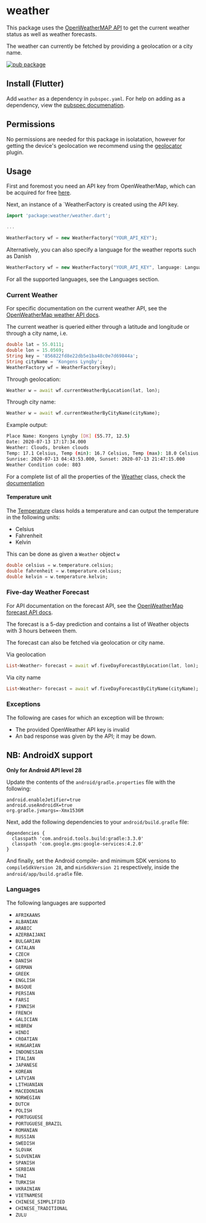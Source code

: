 # weather
This package uses the [OpenWeatherMAP API](https://openweathermap.org/) to get the current weather status as well as weather forecasts.

The weather can currently be fetched by providing a geolocation or a city name.

[![pub package](https://img.shields.io/pub/v/weather.svg)](https://pub.dartlang.org/packages/weather)

## Install (Flutter)
Add ```weather``` as a dependency in  `pubspec.yaml`.
For help on adding as a dependency, view the [pubspec documenation](https://flutter.io/using-packages/).

## Permissions
No permissions are needed for this package in isolatation, however for getting the device's geolocation we recommend using the [geolocator](https://pub.dev/packages/geolocator) plugin.

## Usage
First and foremost you need an API key from OpenWeatherMap, which can be acquired for free [here](https://openweathermap.org/price).

Next, an instance of a `WeatherFactory is created using the API key.

```dart
import 'package:weather/weather.dart';

...

WeatherFactory wf = new WeatherFactory("YOUR_API_KEY");
```

Alternatively, you can also specify a language for the weather reports such as Danish

```dart
WeatherFactory wf = new WeatherFactory("YOUR_API_KEY", language: Language.DANISH);
```

For all the supported languages, see the Languages section.

### Current Weather
For specific documentation on the current weather API, see the [OpenWeatherMap weather API docs](https://openweathermap.org/current).

The current weather is queried either through a latitude and longitude or through a city name, i.e.

```dart
double lat = 55.0111;
double lon = 15.0569;
String key = '856822fd8e22db5e1ba48c0e7d69844a';
String cityName = 'Kongens Lyngby';
WeatherFactory wf = WeatherFactory(key);
```

Through geolocation:
```dart
Weather w = await wf.currentWeatherByLocation(lat, lon);
```

Through city name:

```dart
Weather w = await wf.currentWeatherByCityName(cityName);
```

Example output:

```bash
Place Name: Kongens Lyngby [DK] (55.77, 12.5)
Date: 2020-07-13 17:17:34.000
Weather: Clouds, broken clouds
Temp: 17.1 Celsius, Temp (min): 16.7 Celsius, Temp (max): 18.0 Celsius,  Temp (feels like): 13.4 Celsius
Sunrise: 2020-07-13 04:43:53.000, Sunset: 2020-07-13 21:47:15.000
Weather Condition code: 803
```

For a complete list of all the properties of the [Weather](https://pub.dartlang.org/documentation/weather/latest/weather/Weather-class.html) class, check the [documentation](https://pub.dartlang.org/documentation/weather/latest/weather/Weather-class.html)

#### Temperature unit
The [Temperature](https://pub.dartlang.org/documentation/weather/latest/weather/Temperature-class.html) class holds a temperature and can output the temperature in the following units: 
* Celsius
* Fahrenheit
* Kelvin

This can be done as given a `Weather` object `w`
```dart
double celsius = w.temperature.celsius;
double fahrenheit = w.temperature.celsius;
double kelvin = w.temperature.kelvin;
```

### Five-day Weather Forecast
For API documentation on the forecast API, see the [OpenWeatherMap forecast API docs](https://openweathermap.org/forecast5).

The forecast is a 5-day prediction and contains a list of Weather objects with 3 hours between them. 

The forecast can also be fetched via geolocation or city name.

Via geolocation

```dart
List<Weather> forecast = await wf.fiveDayForecastByLocation(lat, lon);
```

Via city name

```dart
List<Weather> forecast = await wf.fiveDayForecastByCityName(cityName);
```

### Exceptions
The following are cases for which an exception will be thrown:

* The provided OpenWeather API key is invalid
* An bad response was given by the API; it may be down.

## NB: AndroidX support
**Only for Android API level 28**

Update the contents of the `android/gradle.properties` file with the following:
```
android.enableJetifier=true
android.useAndroidX=true
org.gradle.jvmargs=-Xmx1536M
```

Next, add the following dependencies to your `android/build.gradle` file:
```
dependencies {
  classpath 'com.android.tools.build:gradle:3.3.0'
  classpath 'com.google.gms:google-services:4.2.0'
} 
```

And finally, set the Android compile- and minimum SDK versions to `compileSdkVersion 28`, and `minSdkVersion 21` respectively, inside the `android/app/build.gradle` file.


### Languages
The following languages are supported

* `AFRIKAANS`
* `ALBANIAN`
* `ARABIC`
* `AZERBAIJANI`
* `BULGARIAN`
* `CATALAN`
* `CZECH`
* `DANISH`
* `GERMAN`
* `GREEK`
* `ENGLISH`
* `BASQUE`
* `PERSIAN`
* `FARSI`
* `FINNISH`
* `FRENCH`
* `GALICIAN`
* `HEBREW`
* `HINDI`
* `CROATIAN`
* `HUNGARIAN`
* `INDONESIAN`
* `ITALIAN`
* `JAPANESE`
* `KOREAN`
* `LATVIAN`
* `LITHUANIAN`
* `MACEDONIAN`
* `NORWEGIAN`
* `DUTCH`
* `POLISH`
* `PORTUGUESE`
* `PORTUGUESE_BRAZIL`
* `ROMANIAN`
* `RUSSIAN`
* `SWEDISH`
* `SLOVAK`
* `SLOVENIAN`
* `SPANISH`
* `SERBIAN`
* `THAI`
* `TURKISH`
* `UKRAINIAN`
* `VIETNAMESE`
* `CHINESE_SIMPLIFIED`
* `CHINESE_TRADITIONAL`
* `ZULU`